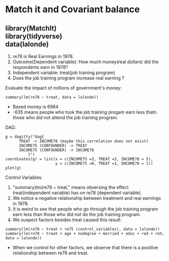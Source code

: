 # Match it and Covariant balance

library(MatchIt) \
library(tidyverse) \
data(lalonde)
-------------
1. re78 is Real Earnings in 1978.
2. Outcome(Dependent variable): How much money(real dollars) did the respondents earn in 1978? 
3. Independent variable: treat(job training program)
4. Does the job training program increase real earning ?

Evaluate the impact of millions of government's money:
```
summary(lm(re78 ~ treat, data = lalonde))
```
+ Based money is 6984
+ -635 means people who took the job training progam earn less thatn those who did not attend the job training program. 

DAG:
```
g = dagitty("dag{
      TREAT -> INCOME78 (maybe this correlation does not exist)
      INCOME75 (CONFOUNDER) -> TREAT
      INCOME75 (CONFOUNDER) -> INCOME78
          }")
coordinates(g) = list(x = c(INCOME75 =3, TREAT =3, INCOME78 = 5),
                      y = c(INCOME75 =0, TREAT =1, INCOME78 = 1))
plot(g)
```
Control Variables: 
1. "summary(lm(re78 ~ treat," means obversing the effect treat(independent variable) has on re78 (dependent variable). 
2. We notice a negative relationship between treatment and real earnings in 1978.
3. It is weird to see that people who go through the job training program earn less than those who did not do the job training program. 
4. We suspect factors besides treat caused this result:
```
summary(lm(re78 ~ treat + re75 (control_variables), data = lalonde))
summary(lm(re78 ~ treat + age + nodegree + married + educ + re4 + re5, data = lalonde))
```
+ When we control for other factors, we observe that there is a positive relationship between re78 and treat. 

